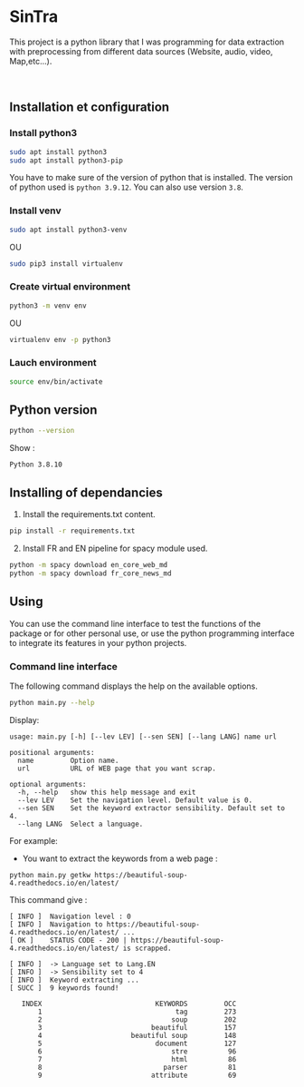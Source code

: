 # SinTra
This project is a python library that I was programming for data extraction with preprocessing from
different data sources (Website, audio, video, Map,etc...).

<br/>

## Installation et configuration

### Install python3 
```sh
sudo apt install python3
sudo apt install python3-pip
```
You have to make sure of the version of python that is installed. The version of python
used is `python 3.9.12`. You can also use version `3.8`.


### Install venv
```sh
sudo apt install python3-venv
```
OU
```sh
sudo pip3 install virtualenv
```

### Create virtual environment
```sh
python3 -m venv env
```
OU
```sh
virtualenv env -p python3
```

### Lauch environment
```sh
source env/bin/activate
```

## Python version

```sh
python --version
```

Show :

```
Python 3.8.10
```


## Installing of dependancies
1. Install the requirements.txt content.

```sh
pip install -r requirements.txt

```

2. Install FR and EN pipeline for spacy module used.

```sh
python -m spacy download en_core_web_md
python -m spacy download fr_core_news_md
```

## Using
You can use the command line interface to test the functions of the package or 
for other personal use, or use the python programming interface 
to integrate its features in your python projects.

### Command line interface
The following command displays the help on the available options.

```sh
python main.py --help
```

Display:

```
usage: main.py [-h] [--lev LEV] [--sen SEN] [--lang LANG] name url

positional arguments:
  name         Option name.
  url          URL of WEB page that you want scrap.

optional arguments:
  -h, --help   show this help message and exit
  --lev LEV    Set the navigation level. Default value is 0.
  --sen SEN    Set the keyword extractor sensibility. Default set to 4.
  --lang LANG  Select a language.
```

For example: 
- You want to extract the keywords from a web page :

```
python main.py getkw https://beautiful-soup-4.readthedocs.io/en/latest/
```

This command give :

```
[ INFO ]  Navigation level : 0
[ INFO ]  Navigation to https://beautiful-soup-4.readthedocs.io/en/latest/ ...
[ OK ]    STATUS CODE - 200 | https://beautiful-soup-4.readthedocs.io/en/latest/ is scrapped.

[ INFO ]  -> Language set to Lang.EN
[ INFO ]  -> Sensibility set to 4
[ INFO ]  Keyword extracting ... 
[ SUCC ]  9 keywords found!

   INDEX	                        KEYWORDS	     OCC
       1	                             tag	     273
       2	                            soup	     202
       3	                       beautiful	     157
       4	                  beautiful soup	     148
       5	                        document	     127
       6	                            stre	      96
       7	                            html	      86
       8	                          parser	      81
       9	                       attribute	      69
```

